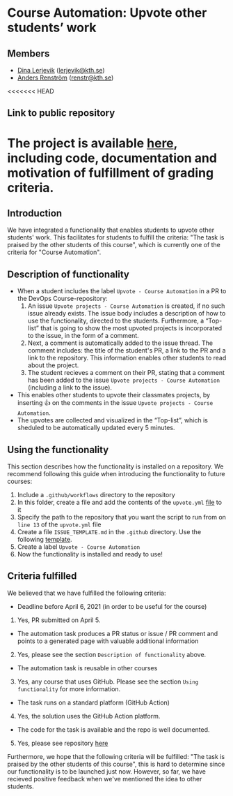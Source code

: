 # Course Automation: Upvote other students’ work
 
## Members

- [Dina Lerjevik](https://github.com/dmariel) (lerjevik@kth.se)
- [Anders Renström](https://github.com/Renstrom) (renstr@kth.se)
 
<<<<<<< HEAD
## Link to public repository
 
The project is available [here](https://github.com/dmariel/upvote-action), including code, documentation and motivation of fulfillment of grading criteria.
=======
## Introduction
 
We have integrated a functionality that enables students to upvote other students' work. This facilitates for students to fulfill the criteria: "The task is praised by the other students of this course", which is currently one of the criteria for "Course Automation".
 
## Description of functionality
 
* When a student includes the label `Upvote - Course Automation` in a PR to the DevOps Course-repository:
  1. An issue `Upvote projects - Course Automation` is created, if no such issue already exists. The issue body includes a description of how to use the functionality, directed to the students. Furthermore, a “Top-list” that is going to show the most upvoted projects is incorporated to the issue, in the form of a comment.
  2. Next, a comment is automatically added to the issue thread. The comment includes: the title of the student's PR, a link to the PR and a link to the repository. This information enables other students to read about the project.
  3. The student recieves a comment on their PR, stating that a comment has been added to the issue `Upvote projects - Course Automation` (including a link to the issue).
* This enables other students to upvote their classmates projects, by inserting :thumbsup: on the comments in the issue `Upvote projects - Course Automation`.
* The upvotes are collected and visualized in the “Top-list”, which is sheduled to be automatically updated every 5 minutes.

## Using the functionality

This section describes how the functionality is installed on a repository. We recommend following this guide when introducing the functionality to future courses:

1. Include a `.github/workflows` directory to the repository
2. In this folder, create a file and add the contents of the `upvote.yml` [file](https://github.com/dmariel/devops-course/blob/course-automation/.github/workflows/upvote.yml) to it
3. Specify the path to the repository that you want the script to run from on `line 13` of the `upvote.yml` file
4. Create a file `ISSUE_TEMPLATE.md` in the `.github` directory. Use the following [template](https://github.com/dmariel/devops-course/blob/course-automation/.github/ISSUE_TEMPLATE.md).
5. Create a label `Upvote - Course Automation`
6. Now the functionality is installed and ready to use!
 
## Criteria fulfilled 

We believed that we have fulfilled the following criteria:
 
* Deadline before April 6, 2021 (in order to be useful for the course)
1. Yes, PR submitted on April 5.
* The automation task produces a PR status or issue / PR comment and points to a generated page with valuable additional information
2. Yes, please see the section `Description of functionality` above.
* The automation task is reusable in other courses
3. Yes, any course that uses GitHub. Please see the section `Using functionality` for more information.
* The task runs on a standard platform (GitHub Action)
4. Yes, the solution uses the GitHub Action platform.
* The code for the task is available and the repo is well documented.
5. Yes, please see repository [here](https://github.com/dmariel/devops-course/tree/course-automation/contributions/course-automation/lerjevik-renstr)

Furthermore, we hope that the following criteria will be fulfilled: "The task is praised by the other students of this course", this is hard to determine since our functionality is to be launched just now. However, so far, we have recieved positive feedback when we've mentioned the idea to other students.   
